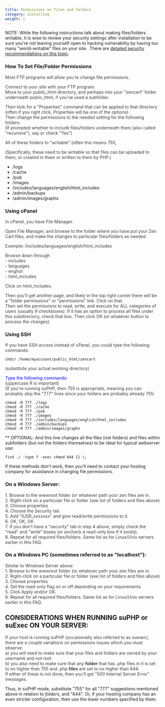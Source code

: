 ```yaml
---
title: Permissions on files and folders 
category: installing 
weight: 1
---
```


NOTE: While the following instructions talk about making files/folders writable, it is wise to review your security settings after installation to be sure you're not leaving yourself open to hacking vulnerability by having too many "world-writable" files on your site.  
There are [detailed security recommendations on this topic](/user/security/security_recommendations/).

### How To Set File/Folder Permissions

<font color="#3E3E3E">Most FTP programs will allow you to change file permissions.</font>  

<font color="#3E3E3E">Connect to your site with your FTP program.</font>  
<font color="#3E3E3E">Move to your public_html directory, and perhaps into your "zencart" folder underneath public_html, if you've used a subfolder.</font>  

<font color="#3E3E3E">Then look for a "Properties" command that can be applied to that directory (often if you right click, Properties will be one of the options).</font>  
<font color="#3E3E3E">Then change the permissions to the needed setting for the following folders:</font>  
<font color="#3E3E3E">(If prompted whether to include files/folders underneath them (also called "recursive"), say or check "Yes")</font>  

<font color="#3E3E3E">All of these folders to "writable" (often this means 755,</font> 

<font color="#3E3E3E">(Specifically, these need to be writable so that files can be uploaded to them, or created in them or written to them by PHP.)</font>  

*   /logs
*   /cache
*   /pub
*   /images
*   /includes/languages/english/html_includes
*   /admin/backups
*   /admin/images/graphs

### Using cPanel

<font color="#3E3E3E">In cPanel, you have File Manager.</font>  

<font color="#3E3E3E">Open File Manager, and browse to the folder where you have put your Zen Cart files, and make the changes to particular files/folders as needed.</font>  

<font color="#3E3E3E">Example: /includes/languages/english/html_includes</font>  

<font color="#3E3E3E">Browse down through</font>  
<font color="#3E3E3E">- includes</font>  
<font color="#3E3E3E">- languages</font>  
<font color="#3E3E3E">- english</font>  
<font color="#3E3E3E">- html_includes</font>  

<font color="#3E3E3E">Click on html_includes.</font>  

<font color="#3E3E3E">Then you'll get another page, and likely in the top right corner there will be a "folder permissions" or "permissions" link. Click on that.</font>  
<font color="#3E3E3E">Then set the permissions to read, write, and execute for ALL categories of users (usually 9 checkboxes). If it has an option to process all files under this subdirectory, check that box. Then click OK (or whatever button to process the changes).</font>  

### Using SSH

<font color="#3E3E3E">If you have SSH access instead of cPanel, you could type the following commands:</font>  

```
chdir /home/myaccount/public_html/zencart
```

<font color="#3E3E3E">(substitute your actual working directory)</font>  

<font color="#0000ff">Type the following commands:</font>  
<font color="#3E3E3E">(uppercase R is important)</font>  
<font color="#3E3E3E">(If you're running suPHP, then 755 is appropriate, meaning you can probably skip the "777" lines since your folders are probably already 755:</font>


```
chmod -R 777 ./logs
chmod -R 777 ./cache
chmod -R 777 ./pub
chmod -R 777 ./images
chmod -R 777 ./includes/languages/english/html_includes
chmod -R 777 ./admin/backups
chmod -R 777 ./admin/images/graphs
```


** OPTIONAL: And this line changes all the files (not folders) and files within subfolders (but not the folders themselves) to be ideal for typical webserver use:</font>  

```
find ./ -type f -exec chmod 644 {} \;
```


If these methods don't work, then you'll need to contact your hosting company for assistance in changing file permissions.

### On a Windows Server:

<font color="#3E3E3E">1\. Browse to the wwwroot folder (or whatever path your zen files are in.</font>  
<font color="#3E3E3E">2\. Right-click on a particular file or folder (see list of folders and files above)</font>  
<font color="#3E3E3E">3\. Choose properties</font>  
<font color="#3E3E3E">4\. Choose the Security tab</font>  
<font color="#3E3E3E">5\. Add "IUSR_xxxxxxx" and give read/write permissions to it.</font>  
<font color="#3E3E3E">6\. OK, OK, OK</font>  
<font color="#3E3E3E">7\. If you don't have a "security" tab in step 4 above, simply check the "read" and "write" boxes (or uncheck a read-only box if it exists).</font>  
<font color="#3E3E3E">8\. Repeat for all required files/folders. Same list as for Linux/Unix servers earlier in this FAQ.</font>  

### **On a Windows PC** (sometimes referred to as "localhost"):

<font color="#3E3E3E">Similar to Windows Server above:</font>  
<font color="#3E3E3E">1\. Browse to the wwwroot folder (or whatever path your zen files are in.</font>  
<font color="#3E3E3E">2\. Right-click on a particular file or folder (see list of folders and files above)</font>  
<font color="#3E3E3E">3\. Choose properties</font>  
<font color="#3E3E3E">4\. Set the read-only flag on or off depending on your requirements</font>  
<font color="#3E3E3E">5\. Click Apply and/or OK.</font>  
<font color="#3E3E3E">6\. Repeat for all required files/folders. Same list as for Linux/Unix servers earlier in this FAQ.</font>  

## CONSIDERATIONS WHEN RUNNING suPHP or suExec ON YOUR SERVER:

<font color="#3E3E3E">If your host is running suPHP (occasionally also referred to as suexec), there are a couple variations on permissions issues which you must observe:</font>  
<font color="#3E3E3E">a) you will need to make sure that your files and folders are owned by your username and not root</font>  
<font color="#3E3E3E">b) you also need to make sure that any **folder** that has .php files in it is set to no higher than 755 and .php **files** are set to no higher than 644.  
If either of these is not done, then you'll get "500 Internal Server Error" messages.  
</font>  

Thus, in suPHP mode, substitute "755" for all "777" suggestions mentioned above in relation to *folders*, and "644". Or, if your hosting company has an even stricter configuration, then use the lower numbers specified by them.
